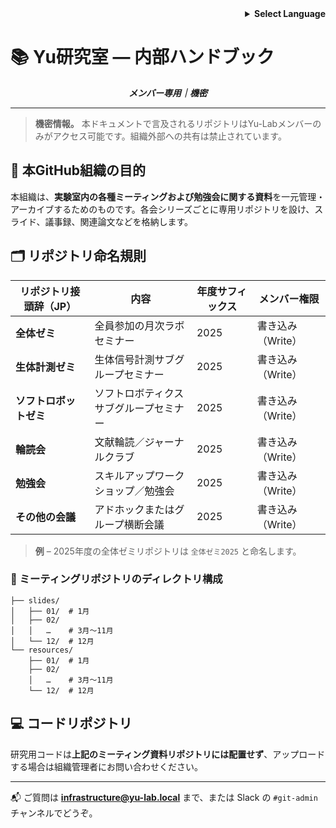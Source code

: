 <!-- 言語選択 -->

<div align="right">
  <details>
    <summary><strong>Select Language</strong></summary>
    <p>
      <a href="README_internal.md">English</a><br>
      <strong>日本語</strong><br>
      <a href="README_internal.zh.md">中文</a>
    </p>
  </details>
</div>

# 📚 Yu研究室 — 内部ハンドブック

<p align="center"><strong><em>メンバー専用｜機密</em></strong></p>

---

> **機密情報。** 本ドキュメントで言及されるリポジトリはYu-Labメンバーのみがアクセス可能です。組織外部への共有は禁止されています。

## 📌 本GitHub組織の目的

本組織は、**実験室内の各種ミーティングおよび勉強会に関する資料**を一元管理・アーカイブするためのものです。各会シリーズごとに専用リポジトリを設け、スライド、議事録、関連論文などを格納します。

## 🗂️ リポジトリ命名規則

| リポジトリ接頭辞（JP）  | 内容                  | 年度サフィックス | メンバー権限      |
| ------------- | ------------------- | -------- | ----------- |
| **全体ゼミ**      | 全員参加の月次ラボセミナー       | 2025     | 書き込み（Write） |
| **生体計測ゼミ**    | 生体信号計測サブグループセミナー    | 2025     | 書き込み（Write） |
| **ソフトロボットゼミ** | ソフトロボティクスサブグループセミナー | 2025     | 書き込み（Write） |
| **輪読会**       | 文献輪読／ジャーナルクラブ       | 2025     | 書き込み（Write） |
| **勉強会**       | スキルアップワークショップ／勉強会   | 2025     | 書き込み（Write） |
| **その他の会議**    | アドホックまたはグループ横断会議    | 2025     | 書き込み（Write） |

> **例** – 2025年度の全体ゼミリポジトリは `全体ゼミ2025` と命名します。

### 📁 ミーティングリポジトリのディレクトリ構成

```
├── slides/
│   ├── 01/  # 1月
│   ├── 02/
│   │   …    # 3月～11月
│   └── 12/  # 12月
└── resources/
    ├── 01/  # 1月
    ├── 02/
    │   …    # 3月～11月
    └── 12/  # 12月
```

## 💻 コードリポジトリ

研究用コードは**上記のミーティング資料リポジトリには配置せず**、アップロードする場合は組織管理者にお問い合わせください。

---

📬 ご質問は **[infrastructure@yu-lab.local](mailto:infrastructure@yu-lab.local)** まで、または Slack の `#git-admin` チャンネルでどうぞ。
